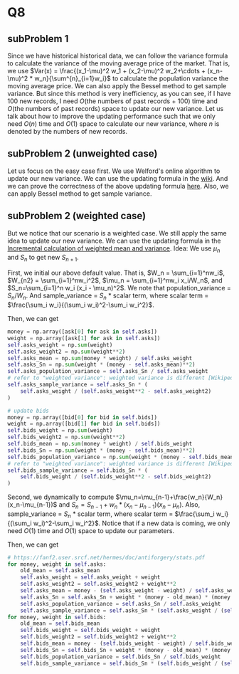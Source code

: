 # Q8
## subProblem 1
Since we have historical historical data, we can follow the variance formula to calculate the variance of the moving average price of the market.
That is, we use $Var(x) = \frac{(x_1-\mu)^2 w_1 + (x_2-\mu)^2 w_2+\cdots + (x_n-\mu)^2 * w_n}{\sum^{n}_{i=1}w_i}$ to calculate the population variance the moving average price.
We can also apply the Bessel method to get sample variance.
But since this method is very inefficiency, as you can see, if I have 100 new records, I need $O(\text{the numbers of past records + 100})$ time and $O(\text{the numbers of past records})$ space to update our new variance.
Let us talk about how to improve the updating performance such that we only need $O(n)$ time and $O(1)$ space to calculate our new variance, where $n$ is denoted by the numbers of new records.

## subProblem 2 (unweighted case)
Let us focus on the easy case first.
We use Welford's online algorithm to update our new variance.
We can use the updating formula in the [wiki](https://en.wikipedia.org/wiki/Algorithms_for_calculating_variance).
And we can prove the correctness of the above updating formula [here](https://changyaochen.github.io/welford/#numerical-stability).
Also, we can apply Bessel method to get sample variance.

## subProblem 2 (weighted case)
But we notice that our scenario is a weighted case.
We still apply the same idea to update our new variance.
We can use the updating formula in the [Incremental calculation of weighted mean and variance](https://fanf2.user.srcf.net/hermes/doc/antiforgery/stats.pdf).
Idea: We use $\mu_n$ and $S_n$ to get new $S_{n+1}$.


First, we initial our above default value.
That is, $W_n = \sum_{i=1}^nw_i$, $W_{n2} = \sum_{i=1}^nw_i^2$, $\mu_n = \sum_{i=1}^nw_i x_i/W_n$, and $S_n=\sum_{i=1}^n w_i (x_i - \mu_n)^2$.
We note that population_variance = $S_n / W_n$.
And sample_variance = $S_n$ * scalar term, where scalar term = $\frac{\sum_i w_i}{(\sum_i w_i)^2-\sum_i w_i^2}$.

Then, we can get
```python
money = np.array([ask[0] for ask in self.asks])
weight = np.array([ask[1] for ask in self.asks])
self.asks_weight = np.sum(weight)
self.asks_weight2 = np.sum(weight**2)
self.asks_mean = np.sum(money * weight) / self.asks_weight
self.asks_Sn = np.sum(weight * (money - self.asks_mean)**2)
self.asks_population_variance = self.asks_Sn / self.asks_weight
# refer to "weighted variance": weighted variance is different [Wikipedia]:
self.asks_sample_variance = self.asks_Sn * (
    self.asks_weight / (self.asks_weight**2 - self.asks_weight2)
)

# update bids
money = np.array([bid[0] for bid in self.bids])
weight = np.array([bid[1] for bid in self.bids])
self.bids_weight = np.sum(weight)
self.bids_weight2 = np.sum(weight**2)
self.bids_mean = np.sum(money * weight) / self.bids_weight
self.bids_Sn = np.sum(weight * (money - self.bids_mean)**2)
self.bids_population_variance = np.sum(weight * (money - self.bids_mean)**2) / self.bids_weight
# refer to "weighted variance": weighted variance is different [Wikipedia]:
self.bids_sample_variance = self.bids_Sn * (
    self.bids_weight / (self.bids_weight**2 - self.bids_weight2)
)
```

Second, we dynamically to compute $\mu_n=\mu_{n-1}+\frac{w_n}{W_n}(x_n-\mu_{n-1})$ and $S_n = S_{n-1} + w_n * (x_n - \mu_{n-1})(x_n - \mu_{n})$.
Also, sample_variance = $S_n$ * scalar term, where scalar term = $\frac{\sum_i w_i}{(\sum_i w_i)^2-\sum_i w_i^2}$.
Notice that if a new data is coming, we only need $O(1)$ time and $O(1)$ space to update our parameters.

Then, we can get
```python
# https://fanf2.user.srcf.net/hermes/doc/antiforgery/stats.pdf
for money, weight in self.asks:
    old_mean = self.asks_mean
    self.asks_weight = self.asks_weight + weight
    self.asks_weight2 = self.asks_weight2 + weight**2
    self.asks_mean = money - (self.asks_weight - weight) / self.asks_weight * (money - self.asks_mean)
    self.asks_Sn = self.asks_Sn + weight * (money - old_mean) * (money - self.asks_mean)
    self.asks_population_variance = self.asks_Sn / self.asks_weight
    self.asks_sample_variance = self.asks_Sn * (self.asks_weight / (self.asks_weight**2 - self.asks_weight2))
for money, weight in self.bids:
    old_mean = self.bids_mean
    self.bids_weight = self.bids_weight + weight
    self.bids_weight2 = self.bids_weight2 + weight**2
    self.bids_mean = money - (self.bids_weight - weight) / self.bids_weight * (money - self.bids_mean)
    self.bids_Sn = self.bids_Sn + weight * (money - old_mean) * (money - self.bids_mean)
    self.bids_population_variance = self.bids_Sn / self.bids_weight
    self.bids_sample_variance = self.bids_Sn * (self.bids_weight / (self.bids_weight**2 - self.bids_weight2))
```